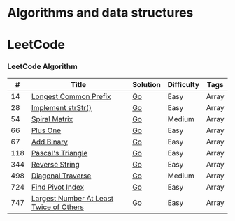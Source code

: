 Algorithms and data structures
========

LeetCode
========

### LeetCode Algorithm

| # | Title | Solution | Difficulty | Tags |
|---| ----- | -------- | ---------- | -----|
|14|[Longest Common Prefix](https://leetcode.com/problems/longest-common-prefix/) | [Go](./array-string/longest-common-prefix/longest-common-prefix.go)|Easy| Array |
|28|[Implement strStr()](https://leetcode.com/problems/implement-strstr/) | [Go](./array-string/implement-strstr/implement-strstr.go)|Easy| Array |
|54|[Spiral Matrix](https://leetcode.com/problems/spiral-matrix/) | [Go](./array-string/spiral-matrix/spiral-matrix.go)|Medium| Array |
|66|[Plus One](https://leetcode.com/problems/plus-one/) | [Go](./array-string/plus-one/plus-one.go)|Easy| Array |
|67|[Add Binary](https://leetcode.com/problems/add-binary/) | [Go](./array-string/add-binary/add-binary.go)|Easy| Array |
|118|[Pascal's Triangle](https://leetcode.com/problems/pascals-triangle/) | [Go](./array-string/pascals-triangle/pascals-triangle.go)|Easy| Array |
|344|[Reverse String](https://leetcode.com/problems/reverse-string/) | [Go](./array-string/reverse-string/reverse-string.go)|Easy| Array |
|498|[Diagonal Traverse](https://leetcode.com/problems/diagonal-traverse/) | [Go](./array-string/diagonal-traverse/diagonal-traverse.go)|Medium| Array |
|724|[Find Pivot Index](https://leetcode.com/problems/find-pivot-index/) | [Go](./array-string/find-pivot-index/find-pivot-index.go)|Easy| Array |
|747|[Largest Number At Least Twice of Others](https://leetcode.com/problems/largest-number-at-least-twice-of-others/) | [Go](./array-string/largest-number-at-least-twice-of-others/largest-number-at-least-twice-of-others.go)|Easy| Array |

